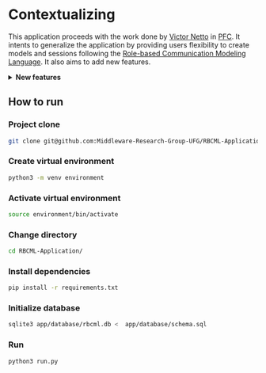 # Contextualizing
This application proceeds with the work done by [Victor Netto](https://github.com/VictorNetto) in [PFC](https://github.com/VictorNetto/PFC). It intents to generalize the application by providing users flexibility to create models and sessions following the [Role-based Communication Modeling Language](https://repositorio.bc.ufg.br/tede/items/6ae6f1a4-8e17-440a-aed6-f5efc94c3950). It also aims to add new features.
  <details>
  <summary>  <strong> New features </strong> </summary>
    
- **Database:** to store models, sessions and users.
- **Authentication:** to securely identify who is accessing the application.
- **Invitation sistem:** to invite users to be part of a session. 

</details>

## How to run
### Project clone
```bash
git clone git@github.com:Middleware-Research-Group-UFG/RBCML-Application.git
```

### Create virtual environment
```bash
python3 -m venv environment
```

###  Activate virtual environment
```bash
source environment/bin/activate
```

### Change directory
```bash
cd RBCML-Application/
```

### Install dependencies
```bash
pip install -r requirements.txt
```

### Initialize database
```bash
sqlite3 app/database/rbcml.db <  app/database/schema.sql
```

### Run
```bash
python3 run.py
```
